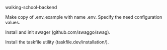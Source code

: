 walking-school-backend

Make copy of .env_example with name .env. Specify the need configuration values.

Install and init swager (github.com/swaggo/swag).

Install the taskfile utility (taskfile.dev/installation/).

